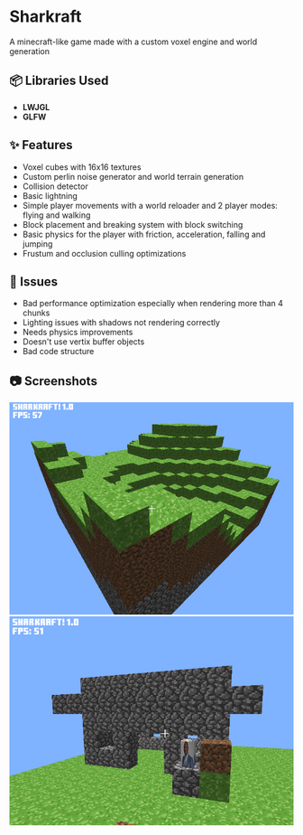 # Sharkraft

A minecraft-like game made with a custom voxel engine and world generation

## 📦 Libraries Used
- **LWJGL** 
- **GLFW**
  
## ✨ Features
- Voxel cubes with 16x16 textures
- Custom perlin noise generator and world terrain generation
- Collision detector
- Basic lightning
- Simple player movements with a world reloader and 2 player modes: flying and walking
- Block placement and breaking system with block switching
- Basic physics for the player with friction, acceleration, falling and jumping
- Frustum and occlusion culling optimizations
  

## 🚨 Issues
- Bad performance optimization especially when rendering more than 4 chunks
- Lighting issues with shadows not rendering correctly
- Needs physics improvements
- Doesn't use vertix buffer objects
- Bad code structure

## 📷 Screenshots
![game](world.png)
![house](build.png)
